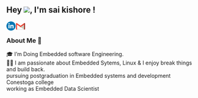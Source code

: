 ## Hey <img src="https://github.com/TheDudeThatCode/TheDudeThatCode/blob/master/Assets/Hi.gif" width="29px">, I'm sai kishore ! 

<a href="https://www.linkedin.com/in/csk98/">
  <img align="left" width="24px" src="https://github.com/Vigneshbbaskaran/Vigneshbbaskaran/blob/main/linkedin-circle.png"  />
</a>
<a href="mailto:chalumurisaikishore1998@gmail.com">
  <img align="left" width="26px" src="https://github.com/Vigneshbbaskaran/Vigneshbbaskaran/blob/main/gmail.png" />
</a>
<br />

### About Me 🚀
🎓 I’m Doing Embedded software Engineering. </br>
👨‍💻  I am passionate about Embedded Sytems, Linux & I enjoy break things and build back. </br>
    pursuing postgraduation in Embedded systems and development Conestoga college   </br>
     working as Embedded Data Scientist </br>
